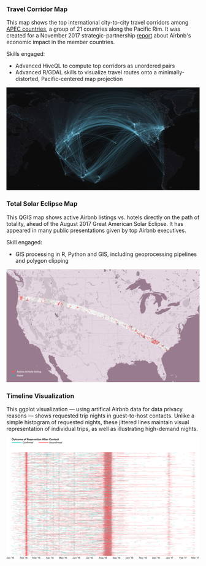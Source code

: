 ### Travel Corridor Map

This map shows the top international city-to-city travel corridors among [APEC countries](https://www.apec.org/about-us/about-apec/member-economies.aspx), a group of 21 countries along the Pacific Rim. It was created for a November 2017 strategic-partnership [report](https://2sqy5r1jf93u30kwzc1smfqt-wpengine.netdna-ssl.com/wp-content/uploads/2017/11/PC0284-APEC_Report_171107.pdf) about Airbnb's economic impact in the member countries.

Skills engaged:

* Advanced HiveQL to compute top corridors as unordered pairs
* Advanced R/GDAL skills to visualize travel routes onto a minimally-distorted, Pacific-centered map projection

![](images/APEC_corridors_map.png)



### Total Solar Eclipse Map

This QGIS map shows active Airbnb listings vs. hotels directly on the path of totality, ahead of the August 2017 Great American Solar Eclipse. It has appeared in many public presentations given by top Airbnb executives.

Skill engaged: 

* GIS processing in R, Python and GIS, including geoprocessing pipelines and polygon clipping 

![](images/solar_eclipse_map.png)


### Timeline Visualization

This ggplot visualization — using artifical Airbnb data for data privacy reasons — shows requested trip nights in guest-to-host contacts. Unlike a simple histogram of requested nights, these jittered lines maintain visual representation of individual trips, as well as illustrating high-demand nights.

![](images/contacts_timeline.png)